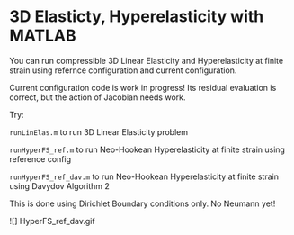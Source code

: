 # 3D Elasticty, Hyperelasticity with MATLAB

You can run compressible 3D Linear Elasticity and Hyperelasticity at finite strain using refernce configuration and current configuration.

Current configuration code is work in progress! Its residual evaluation is correct, but the action of Jacobian needs work.

Try:

`runLinElas.m` to run 3D Linear Elasticity problem

`runHyperFS_ref.m` to run Neo-Hookean Hyperelasticity at finite strain using reference config

`runHyperFS_ref_dav.m` to run Neo-Hookean Hyperelasticity at finite strain using Davydov Algorithm 2 

This is done using Dirichlet Boundary conditions only. No Neumann yet!

![] HyperFS_ref_dav.gif
